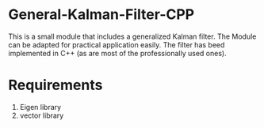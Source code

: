 # General-Kalman-Filter-CPP
This is a small module that includes a generalized Kalman filter. The Module can be adapted for practical application easily. The filter has beed implemented in C++ (as are most of the professionally used ones).

# Requirements
1. Eigen library
2. vector library
